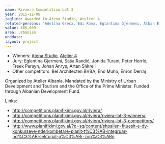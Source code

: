 ```yaml
---
name: Riviera Competition Lot 3
year: 2015-11-08
tagline: Awarded to Atena Studio, Atelier 4
related-persons: "Adelina Greca, Edi Rama, Eglantina Gjermeni, Alban Efthimi, Rossana Atena, Sasa Randic, Jonida Turani, Peter Herrle, Freek Persyn, Johan Anrys, Artan Shkreli"
value: €85,000
area: urbanism
enddate:
layout: project
---
```

* Winners: [Atena Studio](www.atenastudio.it/), [Atelier 4](http://www.atelier4.al/)
* Jury: Eglantina Gjermeni, Saša Randić, Jonida Turani, Peter Herrle, Freek Persyn, Johan Anrys, Artan Shkreli
* Other competitors: Bel Architecten BVBA, Eno Muho, Enron Derraj

Organized by Atelier Albania.
Mandated by the Ministry of Urban Development and Tourism and the Office of the Prime Minister.
Funded through Albanian Development Fund.

Links:
* <http://competitions.planifikimi.gov.al/riviera/>
* <http://competitions.planifikimi.gov.al/riviera/riviera-lot-3-winners/>
* <http://competitions.planifikimi.gov.al/riviera/riviera-lot-3-competitors/>
* <http://www.planifikimi.gov.al/?q=sq/content/shpallen-fituesit-e-dy-konkurseve-nderkombetare-planit-t%C3%AB-integruar-nd%C3%ABrsektorial-p%C3%ABr-zon%C3%ABn>
